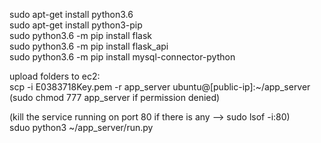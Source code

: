sudo apt-get install python3.6  
sudo apt-get install python3-pip  
sudo python3.6 -m pip install flask  
sudo python3.6 -m pip install flask_api  
sudo python3.6 -m pip install mysql-connector-python  


upload folders to ec2:  
scp -i E0383718Key.pem -r app_server ubuntu@[public-ip]:~/app_server (sudo chmod 777 app_server if permission denied)

(kill the service running on port 80 if there is any --> sudo lsof -i:80)  
sduo python3 ~/app_server/run.py  